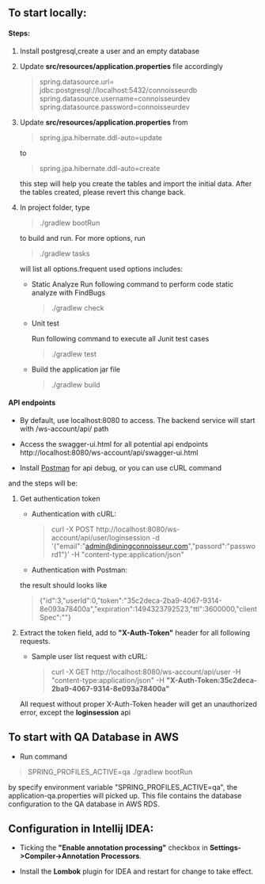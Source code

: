 
## To start locally:

#### Steps:
1. Install postgresql,create a user and an empty database


2. Update **src/resources/application.properties** file accordingly
   > spring.datasource.url= jdbc:postgresql://localhost:5432/connoisseurdb
 spring.datasource.username=connoisseurdev
 spring.datasource.password=connoisseurdev
 
 
3. Update **src/resources/application.properties** from
    >spring.jpa.hibernate.ddl-auto=update

    to

    >spring.jpa.hibernate.ddl-auto=create

    this step will help you create the tables and import the initial data.
    After the tables created, please revert this change back.


4. In project folder, type
    >  ./gradlew bootRun

    to build and run. For more options, run 
    >  ./gradlew tasks

    will list all options.frequent used options includes:
    
    - Static Analyze
      Run following command to perform code static analyze with FindBugs
      >./gradlew check

    - Unit test

      Run following command to execute all Junit test cases 
      >./gradlew test

    - Build the application jar file
 
      >./gradlew build

    


#### API endpoints

+ By default, use localhost:8080 to access. The backend service will start with /ws-account/api/ path

+ Access the swagger-ui.html for all potential api endpoints 
http://localhost:8080/ws-account/api/swagger-ui.html

+ Install [Postman](https://www.getpostman.com) for api debug, or you can use cURL command

and the steps will be:

1. Get authentication token
    - Authentication with cURL:
      > curl -X POST http://localhost:8080/ws-account/api/user/loginsession -d '{"email":"admin@diningconnoisseur.com","passord":"password1"}' -H "content-type:application/json"
    - Authentication with Postman:
    
    the result should looks like 
      > {"id":3,"userId":0,"token":"35c2deca-2ba9-4067-9314-8e093a78400a","expiration":1494323792523,"ttl":3600000,"clientSpec":""}
    
2. Extract the token field, add to **"X-Auth-Token"** header for all following requests.
    - Sample user list request with cURL:
      >curl -X GET http://localhost:8080/ws-account/api/user  -H "content-type:application/json" -H **"X-Auth-Token:35c2deca-2ba9-4067-9314-8e093a78400a"**
      
   All request without proper X-Auth-Token header will get an unauthorized error, except the **loginsession** api
    

## To start with QA Database in AWS

* Run command
>SPRING_PROFILES_ACTIVE=qa ./gradlew bootRun

by specify environment variable "SPRING_PROFILES_ACTIVE=qa", the application-qa.properties will picked up. This file contains the database configuration to the QA database in AWS RDS.



## Configuration in Intellij IDEA:

* Ticking the **"Enable annotation processing"** checkbox in **Settings->Compiler->Annotation Processors**.

* Install the **Lombok** plugin for IDEA and restart for change to take effect.




